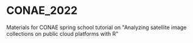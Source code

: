 # CONAE_2022
Materials for CONAE spring school tutorial on "Analyzing satellite image collections on public cloud platforms with R"
